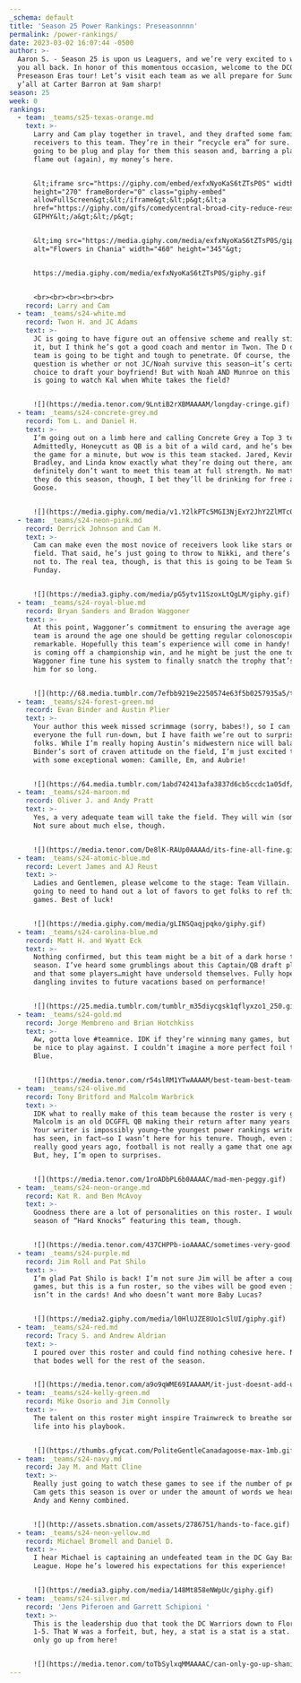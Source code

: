 ```yaml
---
_schema: default
title: 'Season 25 Power Rankings: Preseasonnnn'
permalink: /power-rankings/
date: 2023-03-02 16:07:44 -0500
author: >-
  Aaron S. - Season 25 is upon us Leaguers, and we’re very excited to welcome
  you all back. In honor of this momentous occasion, welcome to the DCGFFL
  Preseason Eras tour! Let’s visit each team as we all prepare for Sunday. See
  y’all at Carter Barron at 9am sharp!
season: 25
week: 0
rankings:
  - team: _teams/s25-texas-orange.md
    text: >-
      Larry and Cam play together in travel, and they drafted some familiar
      receivers to this team. They’re in their “recycle era” for sure. It’s
      going to be plug and play for them this season and, barring a playoff
      flame out (again), my money’s here.


      &lt;iframe src="https://giphy.com/embed/exfxNyoKaS6tZTsP0S" width="480"
      height="270" frameBorder="0" class="giphy-embed"
      allowFullScreen&gt;&lt;/iframe&gt;&lt;p&gt;&lt;a
      href="https://giphy.com/gifs/comedycentral-broad-city-reduce-reuse-recycle-rihanna-exfxNyoKaS6tZTsP0S"&gt;via
      GIPHY&lt;/a&gt;&lt;/p&gt;


      &lt;img src="https://media.giphy.com/media/exfxNyoKaS6tZTsP0S/giphy.gif"
      alt="Flowers in Chania" width="460" height="345"&gt;


      https://media.giphy.com/media/exfxNyoKaS6tZTsP0S/giphy.gif


      <br><br><br><br><br>
    record: Larry and Cam
  - team: _teams/s24-white.md
    record: Twon H. and JC Adams
    text: >-
      JC is going to have figure out an offensive scheme and really stick with
      it, but I think he’s got a good coach and mentor in Twon. The D on this
      team is going to be tight and tough to penetrate. Of course, the real
      question is whether or not JC/Noah survive this season—it’s certainly a
      choice to draft your boyfriend! But with Noah AND Munroe on this team, who
      is going to watch Kal when White takes the field?


      ![](https://media.tenor.com/9LntiB2rXBMAAAAM/longday-cringe.gif)
  - team: _teams/s24-concrete-grey.md
    record: Tom L. and Daniel H.
    text: >-
      I’m going out on a limb here and calling Concrete Grey a Top 3 team.
      Admittedly, Honeycutt as QB is a bit of a wild card, and he’s been out of
      the game for a minute, but wow is this team stacked. Jared, Kevin,
      Bradley, and Linda know exactly what they’re doing out there, and I
      definitely don’t want to meet this team at full strength. No matter how
      they do this season, though, I bet they’ll be drinking for free at Dirty
      Goose.


      ![](https://media.giphy.com/media/v1.Y2lkPTc5MGI3NjExY2JhY2ZlMTc0Njk4NjA4ZGZmNGY2MWExNmE3YTJjMDRhOGJkMmExZCZjdD1n/RCK0Pr4zSc63e/giphy.gif)
  - team: _teams/s24-neon-pink.md
    record: Derrick Johnson and Cam M.
    text: >-
      Cam can make even the most novice of receivers look like stars on the
      field. That said, he’s just going to throw to Nikki, and there’s no reason
      not to. The real tea, though, is that this is going to be Team Sunday
      Funday.


      ![](https://media3.giphy.com/media/pG5ytv11SzoxLtQgLM/giphy.gif)
  - team: _teams/s24-royal-blue.md
    record: Bryan Sanders and Bradon Waggoner
    text: >-
      At this point, Waggoner’s commitment to ensuring the average age of his
      team is around the age one should be getting regular colonoscopies is
      remarkable. Hopefully this team’s experience will come in handy! Sanders
      is coming off a championship win, and he might be just the one to help
      Waggoner fine tune his system to finally snatch the trophy that’s eluded
      him for so long.


      ![](http://68.media.tumblr.com/7efbb9219e2250574e63f5b0257935a5/tumblr_o4602aP1xY1rynk4uo1_500.gif)
  - team: _teams/s24-forest-green.md
    record: Evan Binder and Austin Plier
    text: >-
      Your author this week missed scrimmage (sorry, babes!), so I can’t give
      everyone the full run-down, but I have faith we’re out to surprise some
      folks. While I’m really hoping Austin’s midwestern nice will balance out
      Binder’s sort of craven attitude on the field, I’m just excited to play
      with some exceptional women: Camille, Em, and Aubrie!


      ![](https://64.media.tumblr.com/1abd742413afa3837d6cb5ccdc1a05df/2694ae412b0c615b-b8/s540x810/dd4dc629afd3cead2f9c8fcfa769b62864a82b76.gif)
  - team: _teams/s24-maroon.md
    record: Oliver J. and Andy Pratt
    text: >-
      Yes, a very adequate team will take the field. They will win (some) games.
      Not sure about much else, though.


      ![](https://media.tenor.com/De8lK-RAUp0AAAAd/its-fine-all-fine.gif)
  - team: _teams/s24-atomic-blue.md
    record: Levert James and AJ Reust
    text: >-
      Ladies and Gentlemen, please welcome to the stage: Team Villain. JC is
      going to need to hand out a lot of favors to get folks to ref this team’s
      games. Best of luck!


      ![](https://media.giphy.com/media/gLINSQaqjpqko/giphy.gif)
  - team: _teams/s24-carolina-blue.md
    record: Matt H. and Wyatt Eck
    text: >-
      Nothing confirmed, but this team might be a bit of a dark horse this
      season. I’ve heard some grumblings about this Captain/QB draft placement
      and that some players…might have undersold themselves. Fully hope Wyatt is
      dangling invites to future vacations based on performance!


      ![](https://25.media.tumblr.com/tumblr_m35diycgsk1qflyxzo1_250.gif)
  - team: _teams/s24-gold.md
    record: Jorge Membreno and Brian Hotchkiss
    text: >-
      Aw, gotta love #teamnice. IDK if they’re winning many games, but they’ll
      be nice to play against. I couldn’t imagine a more perfect foil to Atomic
      Blue.


      ![](https://media.tenor.com/r54slRM1YTwAAAAM/best-team-best-team-ever.gif)
  - team: _teams/s24-olive.md
    record: Tony Britford and Malcolm Warbrick
    text: >-
      IDK what to really make of this team because the roster is very good, but
      Malcolm is an old DCGFFL QB making their return after many years away.
      Your writer is impossibly young—the youngest power rankings writer DCGFFL
      has seen, in fact—so I wasn’t here for his tenure. Though, even if he was
      really good years ago, football is not really a game that one ages into.
      But, hey, I’m open to surprises.


      ![](https://media.tenor.com/1roADbPL6b0AAAAC/mad-men-peggy.gif)
  - team: _teams/s24-neon-orange.md
    record: Kat R. and Ben McAvoy
    text: >-
      Goodness there are a lot of personalities on this roster. I would watch a
      season of “Hard Knocks” featuring this team, though.


      ![](https://media.tenor.com/437CHPPb-ioAAAAC/sometimes-very-good.gif)
  - team: _teams/s24-purple.md
    record: Jim Roll and Pat Shilo
    text: >-
      I’m glad Pat Shilo is back! I’m not sure Jim will be after a couple of
      games, but this is a fun roster, so the vibes will be good even if winning
      isn’t in the cards! And who doesn’t want more Baby Lucas?


      ![](https://media2.giphy.com/media/l0HlUJZE8Uo1cSlUI/giphy.gif)
  - team: _teams/s24-red.md
    record: Tracy S. and Andrew Aldrian
    text: >-
      I poured over this roster and could find nothing cohesive here. Not sure
      that bodes well for the rest of the season.


      ![](https://media.tenor.com/a9o9qWME69IAAAAM/it-just-doesnt-add-up-mon%C3%A9t-x-change.gif)
  - team: _teams/s24-kelly-green.md
    record: Mike Osorio and Jim Connolly
    text: >-
      The talent on this roster might inspire Trainwreck to breathe some new
      life into his playbook.


      ![](https://thumbs.gfycat.com/PoliteGentleCanadagoose-max-1mb.gif)
  - team: _teams/s24-navy.md
    record: Jay M. and Matt Cline
    text: >-
      Really just going to watch these games to see if the number of penalties
      Cam gets this season is over or under the amount of words we hear from
      Andy and Kenny combined.


      ![](http://assets.sbnation.com/assets/2786751/hands-to-face.gif)
  - team: _teams/s24-neon-yellow.md
    record: Michael Bromell and Daniel D.
    text: >-
      I hear Michael is captaining an undefeated team in the DC Gay Basketball
      League. Hope he’s lowered his expectations for this experience!


      ![](https://media3.giphy.com/media/148Mt858eNWpUc/giphy.gif)
  - team: _teams/s24-silver.md
    record: 'Jens Piferoen and Garrett Schipioni '
    text: >-
      This is the leadership duo that took the DC Warriors down to Florida to go
      1-5. That W was a forfeit, but, hey, a stat is a stat is a stat. They can
      only go up from here!


      ![](https://media.tenor.com/toTbSylxqMMAAAAC/can-only-go-up-shania-twain.gif)
---
```

